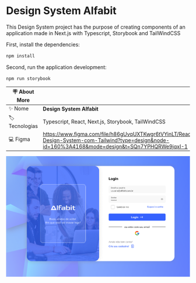 # Design System Alfabit
This Design System project has the purpose of creating components of an application made in Next.js with Typescript, Storybook and TailWindCSS

First, install the dependencies:

```bash
npm install
```
Second, run the application development:

```bash
npm run storybook
```

| :placard: About More|     |
| -------------  | --- |
| :sparkles: Nome        | **Design System Alfabit**
| :label: Tecnologias | Typescript, React, Next.js, Storybook, TailWindCSS
| :computer: Figma        | https://www.figma.com/file/h86gUvqUXTKwgr6tVYinLT/React%3A-Design-System-com-Tailwind?type=design&node-id=160%3A4168&mode=design&t=SQn7YPHQRWe9jqxI-1


![Main banner Alfabit](image.png)